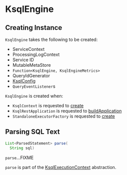 # KsqlEngine

## Creating Instance

`KsqlEngine` takes the following to be created:

* <span id="serviceContext"> ServiceContext
* <span id="processingLogContext"> ProcessingLogContext
* <span id="serviceId"> Service ID
* <span id="metaStore"> MutableMetaStore
* <span id="engineMetricsFactory"> `Function<KsqlEngine, KsqlEngineMetrics>`
* <span id="queryIdGenerator"> QueryIdGenerator
* <span id="ksqlConfig"> [KsqlConfig](KsqlConfig.md)
* <span id="queryEventListeners"> `QueryEventListener`s

`KsqlEngine` is created when:

* `KsqlContext` is requested to [create](embedded/KsqlContext.md#create)
* `KsqlRestApplication` is requested to [buildApplication](rest/KsqlRestApplication.md#buildApplication)
* `StandaloneExecutorFactory` is requested to [create](rest/StandaloneExecutorFactory.md#create)

## <span id="parse"> Parsing SQL Text

```java
List<ParsedStatement> parse(
  String sql)
```

`parse`...FIXME

`parse` is part of the [KsqlExecutionContext](KsqlExecutionContext.md#parse) abstraction.
